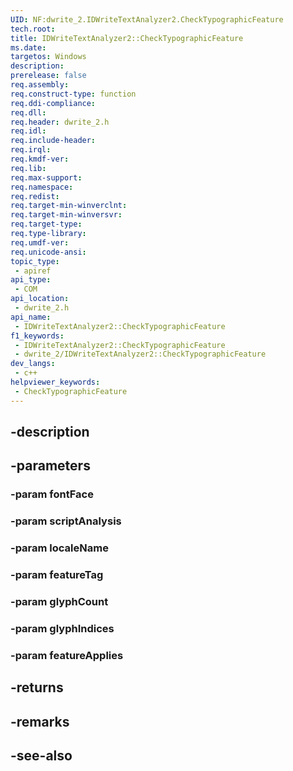 ```yaml
---
UID: NF:dwrite_2.IDWriteTextAnalyzer2.CheckTypographicFeature
tech.root: 
title: IDWriteTextAnalyzer2::CheckTypographicFeature
ms.date: 
targetos: Windows
description: 
prerelease: false
req.assembly: 
req.construct-type: function
req.ddi-compliance: 
req.dll: 
req.header: dwrite_2.h
req.idl: 
req.include-header: 
req.irql: 
req.kmdf-ver: 
req.lib: 
req.max-support: 
req.namespace: 
req.redist: 
req.target-min-winverclnt: 
req.target-min-winversvr: 
req.target-type: 
req.type-library: 
req.umdf-ver: 
req.unicode-ansi: 
topic_type:
 - apiref
api_type:
 - COM
api_location:
 - dwrite_2.h
api_name:
 - IDWriteTextAnalyzer2::CheckTypographicFeature
f1_keywords:
 - IDWriteTextAnalyzer2::CheckTypographicFeature
 - dwrite_2/IDWriteTextAnalyzer2::CheckTypographicFeature
dev_langs:
 - c++
helpviewer_keywords:
 - CheckTypographicFeature
---
```


## -description

## -parameters

### -param fontFace

### -param scriptAnalysis

### -param localeName

### -param featureTag

### -param glyphCount

### -param glyphIndices

### -param featureApplies

## -returns

## -remarks

## -see-also

